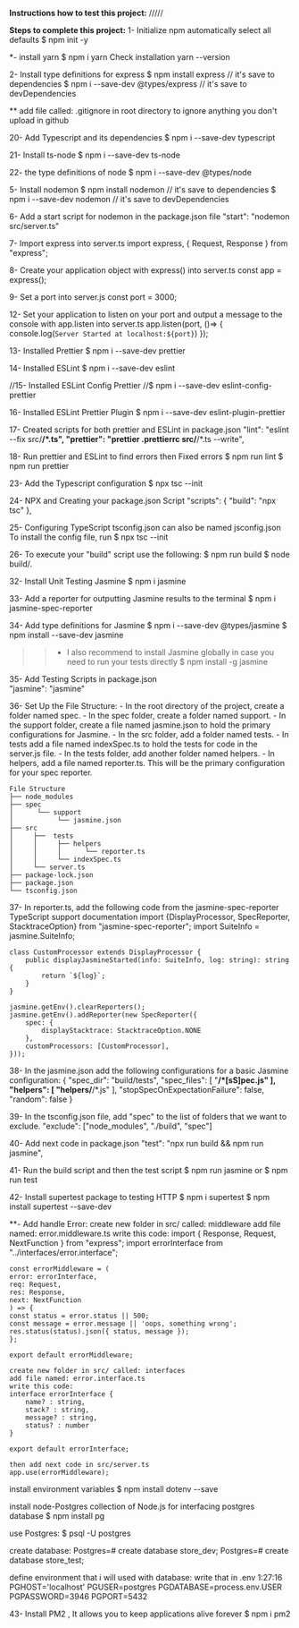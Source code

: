 **Instructions how to test this project:**
/////

**Steps to complete this project:**
1- Initialize npm automatically select all defaults
    $ npm init -y 

*- install yarn 
    $ npm i yarn
    Check installation
    yarn --version
    
2- Install type definitions for express
    $ npm install express                   // it's save to dependencies
    $ npm i --save-dev @types/express       // it's save to devDependencies

** add file called: .gitignore in root directory
    to ignore anything you don't upload in github
    
20- Add Typescript and its dependencies
    $ npm i --save-dev typescript	

21- Install ts-node
    $ npm i --save-dev ts-node

22- the type definitions of node
    $ npm i --save-dev @types/node

5- Install nodemon
    $ npm install nodemon           // it's save to dependencies
    $ npm i --save-dev nodemon      // it's save to devDependencies

6- Add a start script for nodemon in the package.json file
    "start": "nodemon src/server.ts"

7- Import express into server.ts
    import express, { Request, Response } from "express";

8- Create your application object with express() into server.ts
    const app = express();

9- Set a port into server.js
    const port = 3000;

12- Set your application to listen on your port 
    and output a message to the console with app.listen  into server.ts
    app.listen(port, ()=> {
      console.log(`Server Started at localhost:${port}`)
    });

13- Installed Prettier
    $ npm i --save-dev prettier
    <!-- $ npm run prettier-format -->

14- Installed ESLint
    $ npm i --save-dev eslint

//15- Installed ESLint Config Prettier
    //$ npm i --save-dev eslint-config-prettier

16- Installed ESLint Prettier Plugin
    $ npm i --save-dev eslint-plugin-prettier

17- Created scripts for both prettier and ESLint in package.json
    "lint": "eslint --fix src/**/*.ts",
    "prettier": "prettier .prettierrc src/**/*.ts --write",

18- Run prettier and ESLint to find errors  then Fixed errors
    $ npm run lint
    $ npm run prettier

23- Add the Typescript configuration
    $ npx tsc --init

24- NPX and Creating your package.json Script
    "scripts": {
        "build": "npx tsc"
    },

25- Configuring TypeScript
    tsconfig.json can also be named jsconfig.json
    To install the config file, run
    $ npx tsc --init 

26- To execute your "build" script use the following:
    $ npm run build
    $ node build/.

32- Install Unit Testing Jasmine 
    $ npm i jasmine

33- Add a reporter for outputting Jasmine results to the terminal
    $ npm i jasmine-spec-reporter     

34- Add type definitions for Jasmine
    $ npm i --save-dev @types/jasmine
    $ npm install --save-dev jasmine

>>- I also recommend to install Jasmine globally in case you need to run your tests directly
    $ npm install -g jasmine

35- Add Testing Scripts in package.json       
    "jasmine": "jasmine"

36- Set Up the File Structure:
    - In the root directory of the project, create a folder named spec.
    - In the spec folder, create a folder named support.
    - In the support folder, create a file named jasmine.json to hold the primary configurations for Jasmine.
    - In the src folder, add a folder named tests.
    - In tests add a file named indexSpec.ts to hold the tests for code in the server.js file.
    - In the tests folder, add another folder named helpers.
    - In helpers, add a file named reporter.ts. This will be the primary configuration for your spec reporter.

    File Structure
    ├── node_modules
    ├── spec
    │      └── support
    │           └── jasmine.json
    ├── src
    │     ├──  tests
    │     │     ├── helpers
    │     │     │      └── reporter.ts
    │     │     └── indexSpec.ts
    │     └── server.ts
    ├── package-lock.json
    ├── package.json
    └── tsconfig.json

37- In reporter.ts, add the following code from the jasmine-spec-reporter TypeScript support documentation
    import {DisplayProcessor, SpecReporter, StacktraceOption} from "jasmine-spec-reporter";
    import SuiteInfo = jasmine.SuiteInfo;

    class CustomProcessor extends DisplayProcessor {
        public displayJasmineStarted(info: SuiteInfo, log: string): string {
            return `${log}`;
        }
    }

    jasmine.getEnv().clearReporters();
    jasmine.getEnv().addReporter(new SpecReporter({
        spec: {
            displayStacktrace: StacktraceOption.NONE
        },
        customProcessors: [CustomProcessor],
    }));    

38- In the jasmine.json add the following configurations for a basic Jasmine configuration:
    {
        "spec_dir": "build/tests",
        "spec_files": [
            "**/*[sS]pec.js"
        ],
        "helpers": [
            "helpers/**/*.js"
        ],
        "stopSpecOnExpectationFailure": false,
        "random": false
    }

39- In the tsconfig.json file, add "spec" to the list of folders that we want to exclude.
      "exclude": ["node_modules", "./build", "spec"]

40- Add next code in package.json
    "test": "npx run build && npm run jasmine",

41- Run the build script and then the test script
    $ npm run jasmine
    or $ npm run test

42- Install supertest package to testing HTTP
    $ npm i supertest
    $ npm install supertest --save-dev

**- Add handle Error:
    create new folder in src/ called: middleware
    add file named: error.middleware.ts
    write this code:
    import { Response, Request, NextFunction } from "express";
    import errorInterface from "../interfaces/error.interface";

    const errorMiddleware = (
    error: errorInterface,
    req: Request,
    res: Response,
    next: NextFunction
    ) => {
    const status = error.status || 500;
    const message = error.message || 'oops, something wrong';
    res.status(status).json({ status, message });
    };

    export default errorMiddleware;

    create new folder in src/ called: interfaces
    add file named: error.interface.ts
    write this code:
    interface errorInterface {
        name? : string,
        stack? : string,
        message? : string,
        status? : number
    }

    export default errorInterface;

    then add next code in src/server.ts
    app.use(errorMiddleware);

install environment variables
    $ npm install dotenv --save

install node-Postgres collection of Node.js for interfacing postgres database
    $ npm install pg

use Postgres:
    $ psql -U postgres

create database:
Postgres=# create database store_dev;
Postgres=# create database store_test;

define environment that i will used with database:
write that in .env        1:27:16
    PGHOST='localhost'
    PGUSER=postgres
    PGDATABASE=process.env.USER
    PGPASSWORD=3946
    PGPORT=5432    

























43- Install PM2 , It allows you to keep applications alive forever
    $ npm i pm2

